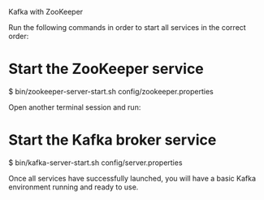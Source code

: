 Kafka with ZooKeeper

Run the following commands in order to start all services in the correct order:


# Start the ZooKeeper service

$ bin/zookeeper-server-start.sh config/zookeeper.properties

Open another terminal session and run:


# Start the Kafka broker service

$ bin/kafka-server-start.sh config/server.properties

Once all services have successfully launched, you will have a basic Kafka environment running and ready to use.
